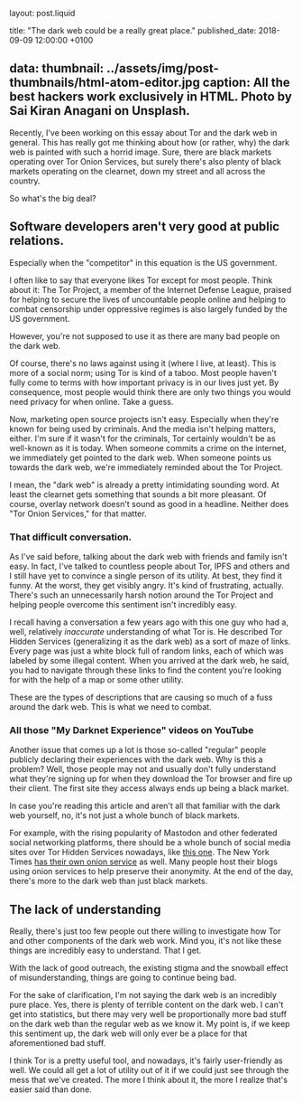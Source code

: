 layout: post.liquid

title: "The dark web could be a really great place."
published_date: 2018-09-09 12:00:00 +0100

data:
  thumbnail: ../assets/img/post-thumbnails/html-atom-editor.jpg
  caption: All the best hackers work exclusively in HTML. Photo by Sai Kiran Anagani on Unsplash.
---

Recently, I've been working on this essay about Tor and the dark web in general. This has really got me thinking about how (or rather, why) the dark web is painted with such a horrid image. Sure, there are black markets operating over Tor Onion Services, but surely there's also plenty of black markets operating on the clearnet, down my street and all across the country.

So what's the big deal?<span data-separator></span>

## Software developers aren't very good at public relations.

Especially when the "competitor" in this equation is the US government.

I often like to say that everyone likes Tor except for most people. Think about it: The Tor Project, a member of the Internet Defense League, praised for helping to secure the lives of uncountable people online and helping to combat censorship under oppressive regimes is also largely funded by the US government.

However, you're not supposed to use it as there are many bad people on the dark web.

Of course, there's no laws against using it (where I live, at least). This is more of a social norm; using Tor is kind of a taboo. Most people haven't fully come to terms with how important privacy is in our lives just yet. By consequence, most people would think there are only two things you would need privacy for when online. Take a guess.

Now, marketing open source projects isn't easy. Especially when they're known for being used by criminals. And the media isn't helping matters, either. I'm sure if it wasn't for the criminals, Tor certainly wouldn't be as well-known as it is today. When someone commits a crime on the internet, we immediately get pointed to the dark web. When someone points us towards the dark web, we're immediately reminded about the Tor Project.

I mean, the "dark web" is already a pretty intimidating sounding word. At least the clearnet gets something that sounds a bit more pleasant. Of course, overlay network doesn't sound as good in a headline. Neither does "Tor Onion Services," for that matter.

### That difficult conversation.

As I've said before, talking about the dark web with friends and family isn't easy. In fact, I've talked to countless people about Tor, IPFS and others and I still have yet to convince a single person of its utility. At best, they find it funny. At the worst, they get visibly angry. It's kind of frustrating, actually. There's such an unnecessarily harsh notion around the Tor Project and helping people overcome this sentiment isn't incredibly easy.

I recall having a conversation a few years ago with this one guy who had a, well, relatively *inaccurate* understanding of what Tor is. He described Tor Hidden Services (generalizing it as the dark web) as a sort of maze of links. Every page was just a white block full of random links, each of which was labeled by some illegal content. When you arrived at the dark web, he said, you had to navigate through these links to find the content you're looking for with the help of a map or some other utility.

These are the types of descriptions that are causing so much of a fuss around the dark web. This is what we need to combat.

### All those "My Darknet Experience" videos on YouTube

Another issue that comes up a lot is those so-called "regular" people publicly declaring their experiences with the dark web. Why is this a problem? Well, those people may not and usually don't fully understand what they're signing up for when they download the Tor browser and fire up their client. The first site they access always ends up being a black market.

In case you're reading this article and aren't all that familiar with the dark web yourself, no, it's not just a whole bunch of black markets.

For example, with the rising popularity of Mastodon and other federated social networking platforms, there should be a whole bunch of social media sites over Tor Hidden Services nowadays, like [this one](http://nq5jmc5rsyo4fiph.onion/about). The New York Times [has their own onion service](https://www.nytimes3xbfgragh.onion/) as well. Many people host their blogs using onion services to help preserve their anonymity. At the end of the day, there's more to the dark web than just black markets.

## The lack of understanding

Really, there's just too few people out there willing to investigate how Tor and other components of the dark web work. Mind you, it's not like these things are incredibly easy to understand. That I get.

With the lack of good outreach, the existing stigma and the snowball effect of misunderstanding, things are going to continue being bad.

For the sake of clarification, I'm not saying the dark web is an incredibly pure place. Yes, there is plenty of terrible content on the dark web. I can't get into statistics, but there may very well be proportionally more bad stuff on the dark web than the regular web as we know it. My point is, if we keep this sentiment up, the dark web will only ever be a place for that aforementioned bad stuff.

I think Tor is a pretty useful tool, and nowadays, it's fairly user-friendly as well. We could all get a lot of utility out of it if we could just see through the mess that we've created. The more I think about it, the more I realize that's easier said than done.
